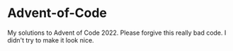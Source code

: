 # Advent-of-Code

My solutions to Advent of Code 2022. Please forgive this really bad code. I didn't try to make it look nice.
